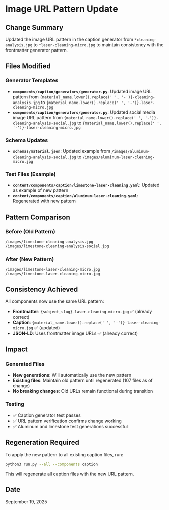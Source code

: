 # Image URL Pattern Update

## Change Summary

Updated the image URL pattern in the caption generator from `*cleaning-analysis.jpg` to `*laser-cleaning-micro.jpg` to maintain consistency with the frontmatter generator pattern.

## Files Modified

### Generator Templates
- **`components/caption/generators/generator.py`**: Updated image URL pattern from `{material_name.lower().replace(' ', '-')}-cleaning-analysis.jpg` to `{material_name.lower().replace(' ', '-')}-laser-cleaning-micro.jpg`
- **`components/caption/generators/generator.py`**: Updated social media image URL pattern from `{material_name.lower().replace(' ', '-')}-cleaning-analysis-social.jpg` to `{material_name.lower().replace(' ', '-')}-laser-cleaning-micro.jpg`

### Schema Updates
- **`schemas/material.json`**: Updated example from `/images/aluminum-cleaning-analysis-social.jpg` to `/images/aluminum-laser-cleaning-micro.jpg`

### Test Files (Example)
- **`content/components/caption/limestone-laser-cleaning.yaml`**: Updated as example of new pattern
- **`content/components/caption/aluminum-laser-cleaning.yaml`**: Regenerated with new pattern

## Pattern Comparison

### Before (Old Pattern)
```
/images/limestone-cleaning-analysis.jpg
/images/limestone-cleaning-analysis-social.jpg
```

### After (New Pattern)  
```
/images/limestone-laser-cleaning-micro.jpg
/images/limestone-laser-cleaning-micro.jpg
```

## Consistency Achieved

All components now use the same URL pattern:

- **Frontmatter**: `{subject_slug}-laser-cleaning-micro.jpg` ✅ (already correct)
- **Caption**: `{material_name.lower().replace(' ', '-')}-laser-cleaning-micro.jpg` ✅ (updated)
- **JSON-LD**: Uses frontmatter image URLs ✅ (already correct)

## Impact

### Generated Files
- **New generations**: Will automatically use the new pattern
- **Existing files**: Maintain old pattern until regenerated (107 files as of change)
- **No breaking changes**: Old URLs remain functional during transition

### Testing
- ✅ Caption generator test passes
- ✅ URL pattern verification confirms change working
- ✅ Aluminum and limestone test generations successful

## Regeneration Required

To apply the new pattern to all existing caption files, run:

```bash
python3 run.py --all --components caption
```

This will regenerate all caption files with the new URL pattern.

## Date
September 19, 2025
